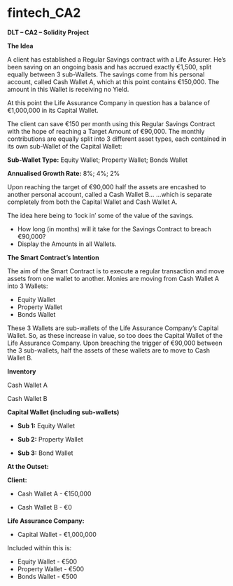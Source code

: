 # fintech_CA2
**DLT – CA2 – Solidity Project** 
 
**The Idea** 

A client has established a Regular Savings contract with a Life Assurer. He’s been saving on an ongoing basis and has accrued exactly €1,500, split equally between 3 sub-Wallets. The savings come from his personal account, called Cash Wallet A, which at this point contains €150,000. The amount in this Wallet is receiving no Yield. 

At this point the Life Assurance Company in question has a balance of €1,000,000 in its Capital Wallet. 
 
The client can save €150 per month using this Regular Savings Contract with the hope of reaching a Target Amount of €90,000. 
The monthly contributions are equally split into 3 different asset types, each contained in its own sub-Wallet of the Capital Wallet: 

**Sub-Wallet Type:** Equity Wallet; Property Wallet; Bonds Wallet

**Annualised Growth Rate:** 8%; 4%; 2% 
 
Upon reaching the target of €90,000 half the assets are encashed to another personal account, called a Cash Wallet B… 
…which is separate completely from both the Capital Wallet and Cash Wallet A.  

The idea here being to ‘lock in’ some of the value of the savings. 
 
- How long (in months) will it take for the Savings Contract to breach €90,000? 
- Display the Amounts in all Wallets. 
 
**The Smart Contract’s Intention**

The aim of the Smart Contract is to execute a regular transaction and move assets from one wallet to another. 
Monies are moving from Cash Wallet A into 3 Wallets:

- Equity Wallet 
- Property Wallet  
- Bonds Wallet 
 
These 3 Wallets are sub-wallets of the Life Assurance Company’s Capital Wallet. So, as these increase in value, so too does the Capital Wallet of the Life Assurance Company. Upon breaching the trigger of €90,000 between the 3 sub-wallets, half the assets of these wallets are to move to Cash Wallet B. 
 
**Inventory** 

Cash Wallet A 

Cash Wallet B 

**Capital Wallet (including sub-wallets)** 

- **Sub 1:** Equity Wallet 

- **Sub 2:** Property Wallet 

- **Sub 3:** Bond Wallet 
 
**At the Outset:**  

**Client:**

- Cash Wallet A - €150,000 

- Cash Wallet B - €0

**Life Assurance Company:**

- Capital Wallet - €1,000,000 

Included within this is: 

- Equity Wallet - €500 
- Property Wallet - €500 
- Bonds Wallet - €500 
